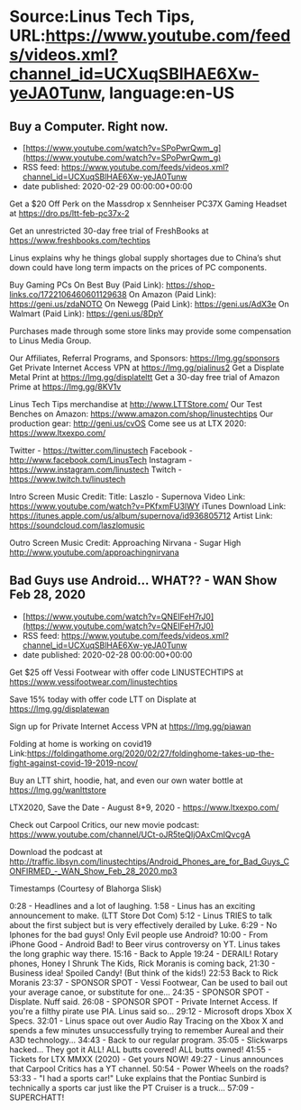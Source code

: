 # Source:Linus Tech Tips, URL:https://www.youtube.com/feeds/videos.xml?channel_id=UCXuqSBlHAE6Xw-yeJA0Tunw, language:en-US

## Buy a Computer. Right now.
 - [https://www.youtube.com/watch?v=SPoPwrQwm_g](https://www.youtube.com/watch?v=SPoPwrQwm_g)
 - RSS feed: https://www.youtube.com/feeds/videos.xml?channel_id=UCXuqSBlHAE6Xw-yeJA0Tunw
 - date published: 2020-02-29 00:00:00+00:00

Get a $20 Off Perk on the Massdrop x Sennheiser PC37X Gaming Headset at https://dro.ps/ltt-feb-pc37x-2

Get an unrestricted 30-day free trial of FreshBooks at https://www.freshbooks.com/techtips

Linus explains why he things global supply shortages due to China’s shut down could have long term impacts on the prices of PC components. 

Buy Gaming PCs
On Best Buy (Paid Link): https://shop-links.co/1722106460601129638
On Amazon (Paid Link): https://geni.us/zdaNOTO
On Newegg (Paid Link): https://geni.us/AdX3e
On Walmart (Paid Link): https://geni.us/8DpY

Purchases made through some store links may provide some compensation to Linus Media Group.

Our Affiliates, Referral Programs, and Sponsors: https://lmg.gg/sponsors
Get Private Internet Access VPN at https://lmg.gg/pialinus2
Get a Displate Metal Print at https://lmg.gg/displateltt
Get a 30-day free trial of Amazon Prime at https://lmg.gg/8KV1v

Linus Tech Tips merchandise at http://www.LTTStore.com/ 
Our Test Benches on Amazon: https://www.amazon.com/shop/linustechtips 
Our production gear: http://geni.us/cvOS
Come see us at LTX 2020: https://www.ltxexpo.com/

Twitter - https://twitter.com/linustech
Facebook - http://www.facebook.com/LinusTech
Instagram - https://www.instagram.com/linustech
Twitch - https://www.twitch.tv/linustech 

Intro Screen Music Credit:
Title: Laszlo - Supernova
Video Link: https://www.youtube.com/watch?v=PKfxmFU3lWY
iTunes Download Link: https://itunes.apple.com/us/album/supernova/id936805712
Artist Link: https://soundcloud.com/laszlomusic

Outro Screen Music Credit: Approaching Nirvana - Sugar High http://www.youtube.com/approachingnirvana

## Bad Guys use Android... WHAT?? - WAN Show Feb 28, 2020
 - [https://www.youtube.com/watch?v=QNEIFeH7rJ0](https://www.youtube.com/watch?v=QNEIFeH7rJ0)
 - RSS feed: https://www.youtube.com/feeds/videos.xml?channel_id=UCXuqSBlHAE6Xw-yeJA0Tunw
 - date published: 2020-02-28 00:00:00+00:00

Get $25 off Vessi Footwear with offer code LINUSTECHTIPS at https://www.vessifootwear.com/linustechtips

Save 15% today with offer code LTT on Displate at https://lmg.gg/displatewan

Sign up for Private Internet Access VPN at https://lmg.gg/piawan

Folding at home is working on covid19
Link:https://foldingathome.org/2020/02/27/foldinghome-takes-up-the-fight-against-covid-19-2019-ncov/

Buy an LTT shirt, hoodie, hat, and even our own water bottle at https://lmg.gg/wanlttstore

LTX2020, Save the Date - August 8+9, 2020 - https://www.ltxexpo.com/

Check out Carpool Critics, our new movie podcast: https://www.youtube.com/channel/UCt-oJR5teQIjOAxCmIQvcgA

Download the podcast at http://traffic.libsyn.com/linustechtips/Android_Phones_are_for_Bad_Guys_CONFIRMED_-_WAN_Show_Feb_28_2020.mp3

Timestamps (Courtesy of Blahorga Slisk)

0:28 - Headlines and a lot of laughing.
1:58 - Linus has an exciting announcement to make. (LTT Store Dot Com)
5:12 - Linus TRIES to talk about the first subject but is very effectively derailed by Luke.
6:29 - No Iphones for the bad guys! Only Evil people use Android?
10:00 - From iPhone Good - Android Bad! to Beer virus controversy on YT. Linus takes the long graphic way there.
15:16 - Back to Apple
19:24 - DERAIL! Rotary phones, Honey I Shrunk The Kids, Rick Moranis is coming back,
21:30 - Business idea! Spoiled Candy! (But think of the kids!)
22:53 Back to Rick Moranis
23:37 - SPONSOR SPOT - Vessi Footwear, Can be used to bail out your average canoe, or substitute for one...
24:35 - SPONSOR SPOT - Displate. Nuff said.
26:08 - SPONSOR SPOT - Private Internet Access. If you're a filthy pirate use PIA. Linus said so...
29:12 - Microsoft drops Xbox X Specs.
32:01 - Linus space out over Audio Ray Tracing on the Xbox X and spends a few minutes unsuccessfully trying to remember Aureal and their A3D technology...
34:43 - Back to our regular program.
35:05 - Slickwarps hacked... They got it ALL! ALL butts covered! ALL butts owned!
41:55 - Tickets for LTX MMXX (2020) - Get yours NOW!
49:27 - Linus announces that Carpool Critics has a YT channel.
50:54 - Power Wheels on the roads?
53:33 - "I had a sports car!" Luke explains that the Pontiac Sunbird is technically a sports car just like the PT Cruiser is a truck...
57:09 - SUPERCHATT!

